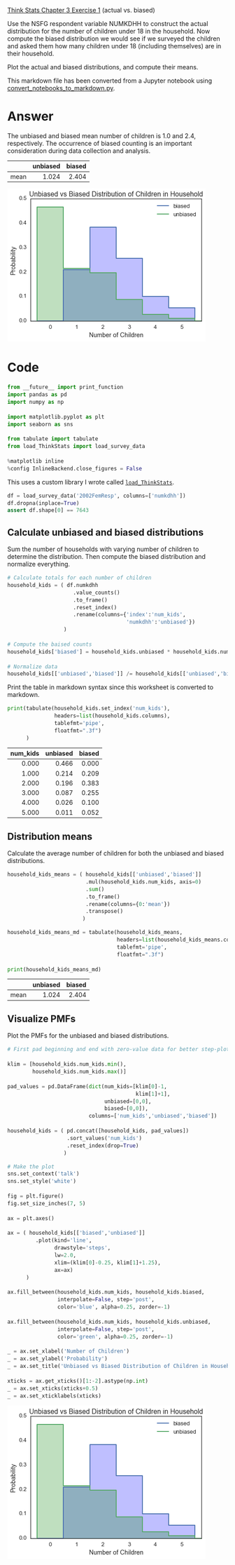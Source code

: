 
[Think Stats Chapter 3 Exercise 1](http://greenteapress.com/thinkstats2/html/thinkstats2004.html#toc31) (actual vs. biased)

Use the NSFG respondent variable NUMKDHH to construct the actual distribution for the number of children under 18 in the household. Now compute the biased distribution we would see if we surveyed the children and asked them how many children under 18 (including themselves) are in their household.

Plot the actual and biased distributions, and compute their means.

This markdown file has been converted from a Jupyter notebook using [convert_notebooks_to_markdown.py](./convert_notebooks_to_markdown.py).

# Answer





The unbiased and biased mean number of children is 1.0 and 2.4, respectively.
The occurrence of biased counting is an important consideration during data collection and analysis.

|      |   unbiased |   biased |
|:-----|-----------:|---------:|
| mean |      1.024 |    2.404 |




![](3-1-actual_biased/output_1_1.png)


# Code



```python
from __future__ import print_function
import pandas as pd
import numpy as np

import matplotlib.pyplot as plt
import seaborn as sns

from tabulate import tabulate
from load_ThinkStats import load_survey_data

%matplotlib inline
%config InlineBackend.close_figures = False
```


This uses a custom library I wrote called [`load_ThinkStats`](load_ThinkStats.py).



```python
df = load_survey_data('2002FemResp', columns=['numkdhh'])
df.dropna(inplace=True)
assert df.shape[0] == 7643
```


## Calculate unbiased and biased distributions

Sum the number of households with varying number of children to determine the distribution. Then compute the biased distribution and normalize everything.



```python
# Calculate totals for each number of children
household_kids = ( df.numkdhh
                     .value_counts()
                     .to_frame()
                     .reset_index()
                     .rename(columns={'index':'num_kids', 
                                      'numkdhh':'unbiased'})
                  )

# Compute the baised counts
household_kids['biased'] = household_kids.unbiased * household_kids.num_kids

# Normalize data
household_kids[['unbiased','biased']] /= household_kids[['unbiased','biased']].sum()
```


Print the table in markdown syntax since this worksheet is converted to markdown.



```python
print(tabulate(household_kids.set_index('num_kids'), 
               headers=list(household_kids.columns),
               tablefmt='pipe',
               floatfmt=".3f")
      )
```


|   num_kids |   unbiased |   biased |
|-----------:|-----------:|---------:|
|      0.000 |      0.466 |    0.000 |
|      1.000 |      0.214 |    0.209 |
|      2.000 |      0.196 |    0.383 |
|      3.000 |      0.087 |    0.255 |
|      4.000 |      0.026 |    0.100 |
|      5.000 |      0.011 |    0.052 |


## Distribution means

Calculate the average number of children for both the unbiased and biased distributions.



```python
household_kids_means = ( household_kids[['unbiased','biased']]
                         .mul(household_kids.num_kids, axis=0)
                         .sum()
                         .to_frame()
                         .rename(columns={0:'mean'})
                         .transpose()
                        )
```




```python
household_kids_means_md = tabulate(household_kids_means,
                                   headers=list(household_kids_means.columns),
                                   tablefmt='pipe',
                                   floatfmt=".3f")

print(household_kids_means_md)
```


|      |   unbiased |   biased |
|:-----|-----------:|---------:|
| mean |      1.024 |    2.404 |


## Visualize PMFs

Plot the PMFs for the unbiased and biased distributions.



```python
# First pad beginning and end with zero-value data for better step-plotting

klim = [household_kids.num_kids.min(), 
        household_kids.num_kids.max()]

pad_values = pd.DataFrame(dict(num_kids=[klim[0]-1,
                                         klim[1]+1], 
                               unbiased=[0,0], 
                               biased=[0,0]),
                          columns=['num_kids','unbiased','biased'])

household_kids = ( pd.concat([household_kids, pad_values])
                   .sort_values('num_kids')
                   .reset_index(drop=True)
                  )
```




```python
# Make the plot
sns.set_context('talk')
sns.set_style('white')

fig = plt.figure()
fig.set_size_inches(7, 5)

ax = plt.axes()

ax = ( household_kids[['biased','unbiased']]
         .plot(kind='line', 
               drawstyle='steps',
               lw=2.0,
               xlim=(klim[0]-0.25, klim[1]+1.25),
               ax=ax)
      )

ax.fill_between(household_kids.num_kids, household_kids.biased, 
                interpolate=False, step='post', 
                color='blue', alpha=0.25, zorder=-1)

ax.fill_between(household_kids.num_kids, household_kids.unbiased, 
                interpolate=False, step='post', 
                color='green', alpha=0.25, zorder=-1)

_ = ax.set_xlabel('Number of Children')
_ = ax.set_ylabel('Probability')
_ = ax.set_title('Unbiased vs Biased Distribution of Children in Household')

xticks = ax.get_xticks()[1:-2].astype(np.int)
_ = ax.set_xticks(xticks+0.5)
_ = ax.set_xticklabels(xticks)
```



![](3-1-actual_biased/output_15_0.png)


